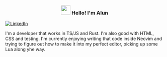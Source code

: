 <!-- Heading -->
<h3 align="center"><img src = "https://raw.githubusercontent.com/MartinHeinz/MartinHeinz/master/wave.gif" width = 30px> Hello! I'm Alun</h3>
<a align="center" href="https://www.linkedin.com/in/dennis-hartrampf"><img src="https://img.shields.io/badge/LinkedIn--_.svg?style=social&logo=linkedin" alt="LinkedIn"></a>

 I'm a developer that works in TS/JS and Rust. I'm also good with HTML, CSS and testing. I'm currently enjoying writing that code inside Neovim and trying to figure out how to make it into my perfect editor, picking up some Lua along yhe way.
